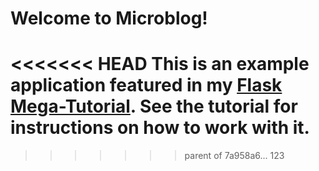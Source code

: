 # Welcome to Microblog!

<<<<<<< HEAD
This is an example application featured in my [Flask Mega-Tutorial](https://blog.miguelgrinberg.com/post/the-flask-mega-tutorial-part-i-hello-world). See the tutorial for instructions on how to work with it.
=======
>>>>>>> parent of 7a958a6... 123
